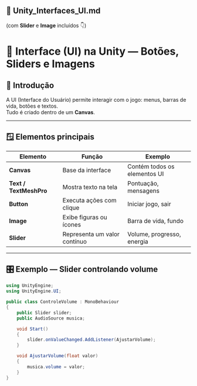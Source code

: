 ## 🧠 **Unity_Interfaces_UI.md**  
(com **Slider** e **Image** incluídos 👇)


# 🧠 Interface (UI) na Unity — Botões, Sliders e Imagens

## 🧭 Introdução
A UI (Interface do Usuário) permite interagir com o jogo: menus, barras de vida, botões e textos.  
Tudo é criado dentro de um **Canvas**.

---

## 🪟 Elementos principais

| Elemento | Função | Exemplo |
|-----------|--------|----------|
| **Canvas** | Base da interface | Contém todos os elementos UI |
| **Text / TextMeshPro** | Mostra texto na tela | Pontuação, mensagens |
| **Button** | Executa ações com clique | Iniciar jogo, sair |
| **Image** | Exibe figuras ou ícones | Barra de vida, fundo |
| **Slider** | Representa um valor contínuo | Volume, progresso, energia |

---

## 🎛️ Exemplo — Slider controlando volume

```csharp
using UnityEngine;
using UnityEngine.UI;

public class ControleVolume : MonoBehaviour
{
    public Slider slider;
    public AudioSource musica;

    void Start()
    {
        slider.onValueChanged.AddListener(AjustarVolume);
    }

    void AjustarVolume(float valor)
    {
        musica.volume = valor;
    }
}
```
